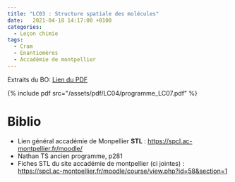 ```yaml
---
title: "LC03 : Structure spatiale des molécules"
date:   2021-04-18 14:17:00 +0100
categories:
  - Leçon chimie
tags:
  - Cram
  - Enantiomères
  - Accadémie de montpellier
---
```

Extraits du BO:
[Lien du PDF](/assets/pdf/LC04/programme_LC07.pdf)

{% include pdf src="/assets/pdf/LC04/programme_LC07.pdf" %}

# Biblio
- Lien général accadémie de Monpellier **STL** : https://spcl.ac-montpellier.fr/moodle/
- Nathan TS ancien programme, p281
- Fiches STL du site accadémie de montpellier (ci jointes) : https://spcl.ac-montpellier.fr/moodle/course/view.php?id=58&section=1
